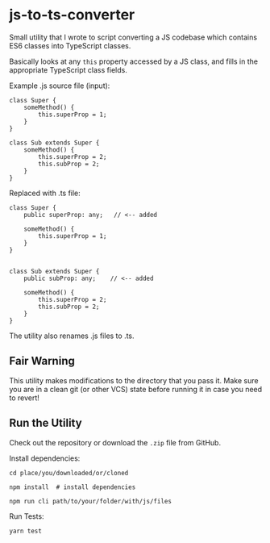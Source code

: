 # js-to-ts-converter

Small utility that I wrote to script converting a JS codebase which contains ES6 
classes into TypeScript classes.

Basically looks at any `this` property accessed by a JS class, and fills in the
appropriate TypeScript class fields. 

Example .js source file (input):

```
class Super {
	someMethod() {
		this.superProp = 1;
	}
}

class Sub extends Super {
	someMethod() {
		this.superProp = 2;
		this.subProp = 2;
	}
}
```


Replaced with .ts file:

```
class Super {
    public superProp: any;   // <-- added

    someMethod() {
        this.superProp = 1;
    }
}


class Sub extends Super {
    public subProp: any;    // <-- added

    someMethod() {
        this.superProp = 2;
        this.subProp = 2;
    }
}
```

The utility also renames .js files to .ts.


## Fair Warning

This utility makes modifications to the directory that you pass it. Make sure
you are in a clean git (or other VCS) state before running it in case you need
to revert!


## Run the Utility

Check out the repository or download the `.zip` file from GitHub.

Install dependencies:

```
cd place/you/downloaded/or/cloned

npm install  # install dependencies

npm run cli path/to/your/folder/with/js/files
```


Run Tests:

```
yarn test
```
